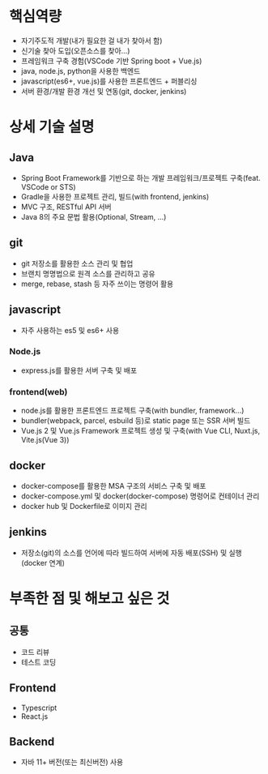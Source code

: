 # 핵심역량
- 자기주도적 개발(내가 필요한 걸 내가 찾아서 함)
- 신기술 찾아 도입(오픈소스를 찾아...)
- 프레임워크 구축 경험(VSCode 기반 Spring boot + Vue.js)
- java, node.js, python을 사용한 백엔드
- javascript(es6+, vue.js)를 사용한 프론트엔드 + 퍼블리싱
- 서버 환경/개발 환경 개선 및 연동(git, docker, jenkins)

# 상세 기술 설명
## Java
- Spring Boot Framework를 기반으로 하는 개발 프레임워크/프로젝트 구축(feat. VSCode or STS)
- Gradle을 사용한 프로젝트 관리, 빌드(with frontend, jenkins)
- MVC 구조, RESTful API 서버
- Java 8의 주요 문법 활용(Optional, Stream, ...)

## git
- git 저장소를 활용한 소스 관리 및 협업
- 브랜치 명명법으로 원격 소스를 관리하고 공유
- merge, rebase, stash 등 자주 쓰이는 명령어 활용

## javascript
- 자주 사용하는 es5 및 es6+ 사용

### Node.js
- express.js를 활용한 서버 구축 및 배포

### frontend(web)
- node.js를 활용한 프론트엔드 프로젝트 구축(with bundler, framework...)
- bundler(webpack, parcel, esbuild 등)로 static page 또는 SSR 서버 빌드
- Vue.js 2 및 Vue.js Framework 프로젝트 생성 및 구축(with Vue CLI, Nuxt.js, Vite.js(Vue 3))

## docker
- docker-compose를 활용한 MSA 구조의 서비스 구축 및 배포
- docker-compose.yml 및 docker(docker-compose) 명령어로 컨테이너 관리
- docker hub 및 Dockerfile로 이미지 관리

## jenkins
- 저장소(git)의 소스를 언어에 따라 빌드하여 서버에 자동 배포(SSH) 및 실행(docker 연계)

# 부족한 점 및 해보고 싶은 것
## 공통
- 코드 리뷰
- 테스트 코딩
## Frontend
- Typescript
- React.js
## Backend
- 자바 11+ 버전(또는 최신버전) 사용
